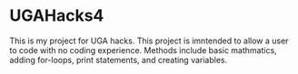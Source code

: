 # UGAHacks4
This is my project for UGA hacks.
This project is imntended to allow a user to code with no coding experience. 
Methods include basic mathmatics, adding for-loops, print statements, and creating variables.
